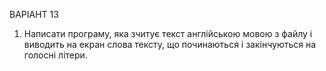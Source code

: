 ВАРІАНТ 13
1) Написати програму, яка зчитує текст англійською мовою з файлу і виводить на екран
слова тексту, що починаються і закінчуються на голосні літери.
